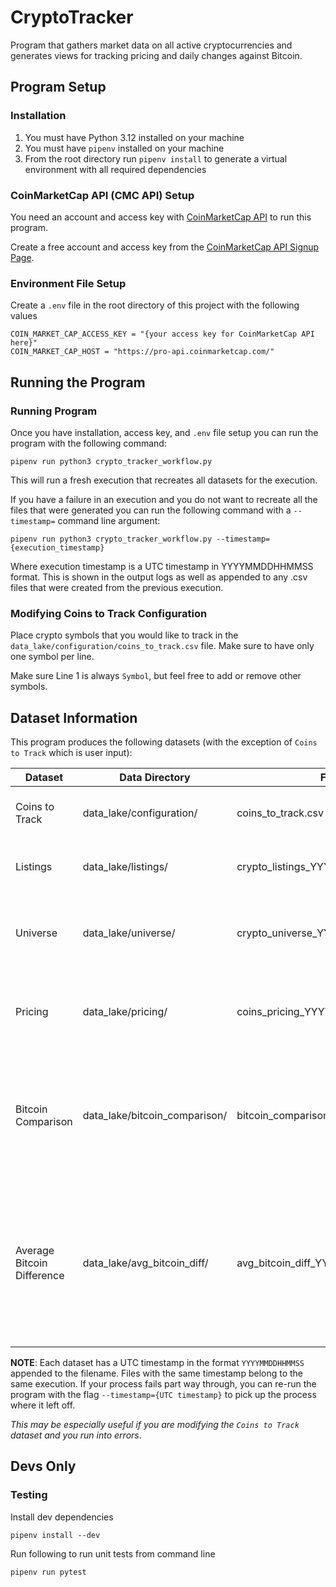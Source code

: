 # CryptoTracker

Program that gathers market data on all active cryptocurrencies and generates views for tracking
pricing and daily changes against Bitcoin.

## Program Setup

### Installation

1. You must have Python 3.12 installed on your machine
2. You must have `pipenv` installed on your machine
3. From the root directory run `pipenv install` to generate a virtual environment with all required dependencies


### CoinMarketCap API (CMC API) Setup
You need an account and access key with [CoinMarketCap API](https://coinmarketcap.com/api/) to run this program.

Create a free account and access key from the [CoinMarketCap API Signup Page](https://coinmarketcap.com/api/pricing/).


### Environment File Setup
Create a `.env` file in the root directory of this project with the following values

```
COIN_MARKET_CAP_ACCESS_KEY = "{your access key for CoinMarketCap API here}"
COIN_MARKET_CAP_HOST = "https://pro-api.coinmarketcap.com/"
```

## Running the Program

### Running Program

Once you have installation, access key, and `.env` file setup you can run the program with the following command:

```
pipenv run python3 crypto_tracker_workflow.py
```

This will run a fresh execution that recreates all datasets for the execution.

If you have a failure in an execution and you do not want to recreate all the files that were generated you can 
run the following command with a `--timestamp=` command line argument:

```
pipenv run python3 crypto_tracker_workflow.py --timestamp={execution_timestamp}
```

Where execution timestamp is a UTC timestamp in YYYYMMDDHHMMSS format. This is shown in the output logs 
as well as appended to any .csv files that were created from the previous execution.

### Modifying Coins to Track Configuration

Place crypto symbols that you would like to track in the `data_lake/configuration/coins_to_track.csv`
file. Make sure to have only one symbol per line. 

Make sure Line 1 is always `Symbol`, but feel free to add or remove other symbols.

## Dataset Information

This program produces the following datasets (with the exception of `Coins to Track` which is user input):

| Dataset                   | Data Directory                | File Format                           | Classification       | Description                                                                                              |
|--------------------------- |------------------------------|---------------------------------------|----------------------|----------------------------------------------------------------------------------------------------------|
| Coins to Track            | data_lake/configuration/      | coins_to_track.csv                    | Static Configuration | User input collection of crypto symbols to track.                                                       |
| Listings                  | data_lake/listings/           | crypto_listings_YYYYMMDDHHMMSS.csv    | Bronze               | Raw listing data of active cryptocurrencies from CMC API.                                               |
| Universe                  | data_lake/universe/           | crypto_universe_YYYYMMDDHHMMSS.csv    | Bronze               | Raw cryptocurrency metadata for all active currencies from CMC API.                                     |
| Pricing                   | data_lake/pricing/            | coins_pricing_YYYYMMDDHHMMSS.csv      | Silver               | Normalized pricing data on all cryptocurrencies provided in `Coins to Track`.                           |
| Bitcoin Comparison        | data_lake/bitcoin_comparison/ | bitcoin_comparison_YYYYMMDDHHMMSS.csv | Gold                 | Comparison of 24-hour percentage change of cryptocurrency symbols in `Coins to Track` against Bitcoin's 24-hour percentage change. |
| Average Bitcoin Difference| data_lake/avg_bitcoin_diff/   | avg_bitcoin_diff_YYYYMMDDHHMMSS.csv   | Gold                 | The average difference of 24-hour percentage change of cryptocurrency symbols in `Coins to Track` against Bitcoin's 24-hour percentage change for each day the process is run. |


**NOTE**: Each dataset has a UTC timestamp in the format `YYYYMMDDHHMMSS` appended to the filename. Files with the same 
timestamp belong to the same execution. If your process fails part way through, you can re-run the program with the flag `--timestamp={UTC timestamp}`
to pick up the process where it left off. 

*This may be especially useful if you are modifying the `Coins to Track` dataset and you run into errors*.  


## Devs Only

### Testing
Install dev dependencies 
```
pipenv install --dev
```

Run following to run unit tests from command line 
```
pipenv run pytest
```
